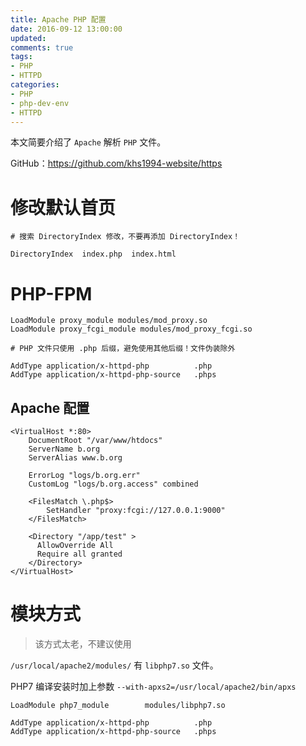 ```yaml
---
title: Apache PHP 配置
date: 2016-09-12 13:00:00
updated:
comments: true
tags:
- PHP
- HTTPD
categories:
- PHP
- php-dev-env
- HTTPD
---
```


本文简要介绍了 `Apache` 解析 `PHP` 文件。

GitHub：https://github.com/khs1994-website/https

<!--more-->

# 修改默认首页

```apacheconf
# 搜索 DirectoryIndex 修改，不要再添加 DirectoryIndex！

DirectoryIndex  index.php  index.html
```

# PHP-FPM

```apacheconf
LoadModule proxy_module modules/mod_proxy.so
LoadModule proxy_fcgi_module modules/mod_proxy_fcgi.so

# PHP 文件只使用 .php 后缀，避免使用其他后缀！文件伪装除外

AddType application/x-httpd-php          .php
AddType application/x-httpd-php-source   .phps
```

## Apache 配置

```apacheconf
<VirtualHost *:80>
    DocumentRoot "/var/www/htdocs"
    ServerName b.org
    ServerAlias www.b.org

    ErrorLog "logs/b.org.err"
    CustomLog "logs/b.org.access" combined

    <FilesMatch \.php$>
        SetHandler "proxy:fcgi://127.0.0.1:9000"
    </FilesMatch>

    <Directory "/app/test" >
      AllowOverride All
      Require all granted
    </Directory>    
</VirtualHost>
```

# 模块方式

>该方式太老，不建议使用

`/usr/local/apache2/modules/` 有 `libphp7.so` 文件。

PHP7 编译安装时加上参数 `--with-apxs2=/usr/local/apache2/bin/apxs`

```apacheconf
LoadModule php7_module        modules/libphp7.so

AddType application/x-httpd-php          .php
AddType application/x-httpd-php-source   .phps
```
